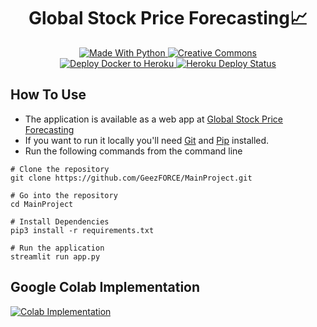 <h1 align="center"> 
    Global Stock Price Forecasting📈 
</h1>
<p align="center">
    <a href="https://www.python.org/">
        <img src="http://ForTheBadge.com/images/badges/made-with-python.svg" alt="Made With Python">
    </a>
    <a href="https://creativecommons.org/share-your-work/public-domain/cc0/">
        <img src="http://ForTheBadge.com/images/badges/cc-0.svg" alt="Creative Commons">
    </a>
    <br>
    <a href="https://github.com/GeezFORCE/MainProject/workflows">
        <img src="https://github.com/GeezFORCE/MainProject/workflows/Build%20Docker%20image%20and%20deploy%20to%20Heroku/badge.svg" alt="Deploy Docker to Heroku">
    </a>
    <a href="https://gsppp.herokuapp.com">
        <img src="https://pyheroku-badge.herokuapp.com/?app=gsppp&style=flat" alt="Heroku Deploy Status">
    </a>
</p>

## How To Use

- The application is available as a web app at [Global Stock Price Forecasting](https://gsppp.herokuapp.com)
- If you want to run it locally you'll need [Git](https://git-scm.com/) and [Pip](https://pypi.org/project/pip/) installed.
- Run the following commands from the command line

```
# Clone the repository
git clone https://github.com/GeezFORCE/MainProject.git

# Go into the repository
cd MainProject

# Install Dependencies
pip3 install -r requirements.txt

# Run the application
streamlit run app.py
```

## Google Colab Implementation

[![Colab Implementation](https://colab.research.google.com/assets/colab-badge.svg)](https://colab.research.google.com/drive/1UqJFzvPrLxoE2AeeuRV-TytVdM0xNLU_?usp=sharing)
